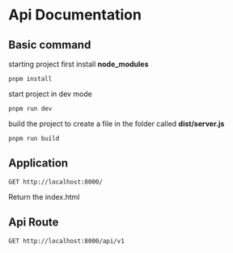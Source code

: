 # Api Documentation

## Basic command

starting project first install **node_modules**

`pnpm install`

start project in dev mode

`pnpm run dev`

build the project to create a file in the folder called **dist/server.js**

`pnpm run build`

## Application

`GET http://localhost:8000/`

Return the index.html

## Api Route

`GET http://localhost:8000/api/v1`
